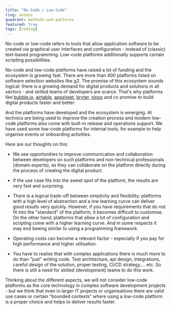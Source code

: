 ```yaml
---
title: "No-Code / Low-Code"
ring: assess
quadrant: methods-and-patterns
featured: true
tags: [coding]
---
```


No-code or low-code refers to tools that allow application software to be created via graphical user interfaces and configuration - instead of (classic) text-based programming.
Low-code platforms additionally supports certain scripting possibilities.

No-code and low-code platforms have raised a lot of funding and the ecosystem is growing fast. There are more than 400 platforms listed on software selection websites like g2.
The promise of this ecosystem sounds logical: there is a growing demand for digital products and solutions in all sectors - and skilled teams of developers are scarce. 
That's why platforms like [bubble.io](https://bubble.io/), [airtable](https://www.airtable.com/), [appsheet](https://about.appsheet.com/home/), [bryter](https://bryter.com/), [ninox](https://ninox.com/de) and co promise to build digital products faster and better.

And the platforms have developed and the ecosystem is emerging. AI technics are being used to improve the creation process and modern low-code platforms also come with built-in release and operations support. We have used some low-code platforms for internal tools, for example to help organise events or onboarding activities.


Here are our thoughts on this:

* We see opportunities to improve communication and collaboration between developers on such platforms and non-technical professionals (domain experts), as they can collaborate on the platform directly during the process of creating the digital product.

* If the use case fits into the sweet spot of the platform, the results are very fast and surprising.

* There is a logical trade-off between simplicity and flexibility: platforms with a high level of abstraction and a low learning curve can deliver good results very quickly. However, if you have requirements that do not fit into the "standard" of the platform, it becomes difficult to customise. On the other hand, platforms that allow a lot of configuration and scripting come with a higher learning curve. And in some respects it may end beeing similar to using a programming framework.

* Operating costs can become a relevant factor - especially if you pay for high performance and higher utilisation.

* You have to realise that with complex applications there is much more to do than "just" writing code. Test architecture, api design, integrations, careful design of the solution, proper testing, CI/CD strategy.... etc. So there is still a need for skilled (development) teams to do this work.


Thinking about the different aspects, we will not consider low-code platforms as the core technology in complex software development projects - but we think that even in larger IT projects or organisations there are valid use cases or certain "bounded contexts" where using a low-code platform is a proper choice and helps to deliver results faster. 